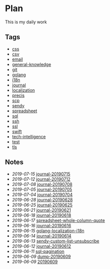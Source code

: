 # Plan

This is my daily work

## Tags

- [css](./tags/css)
- [csv](./tags/csv)
- [email](./tags/email)
- [general-knowledge](./tags/general-knowledge)
- [git](./tags/git)
- [golang](./tags/golang)
- [i18n](./tags/i18n)
- [journal](./tags/journal)
- [localization](./tags/localization)
- [precis](./tags/precis)
- [scp](./tags/scp)
- [sendy](./tags/sendy)
- [spreadsheet](./tags/spreadsheet)
- [sql](./tags/sql)
- [ssh](./tags/ssh)
- [ssl](./tags/ssl)
- [swift](./tags/swift)
- [tech-intelligence](./tags/tech-intelligence)
- [test](./tags/test)
- [tls](./tags/tls)

## Notes

- *2019-07-15* [journal-20190715](./journal-20190715)
- *2019-07-12* [journal-20190712](./journal-20190712)
- *2019-07-08* [journal-20190708](./journal-20190708)
- *2019-07-05* [journal-20190705](./journal-20190705)
- *2019-07-04* [journal-20190704](./journal-20190704)
- *2019-06-28* [journal-20190628](./journal-20190628)
- *2019-06-25* [journal-20190625](./journal-20190625)
- *2019-06-21* [journal-20190621](./journal-20190621)
- *2019-06-18* [journal-20190618](./journal-20190618)
- *2019-06-17* [spreadsheet-whole-column-quote](./spreadsheet-whole-column-quote)
- *2019-06-16* [journal-20190616](./journal-20190616)
- *2019-06-15* [golang-localization-i18n](./golang-localization-i18n)
- *2019-06-14* [journal-20190614](./journal-20190614)
- *2019-06-13* [sendy-custom-list-unsubscribe](./sendy-custom-list-unsubscribe)
- *2019-06-12* [journal-20190612](./journal-20190612)
- *2019-06-11* [sql-pagination](./sql-pagination)
- *2019-06-09* [dump-20190609](./dump-20190609)
- *2019-06-09* [20190609](./20190609)
